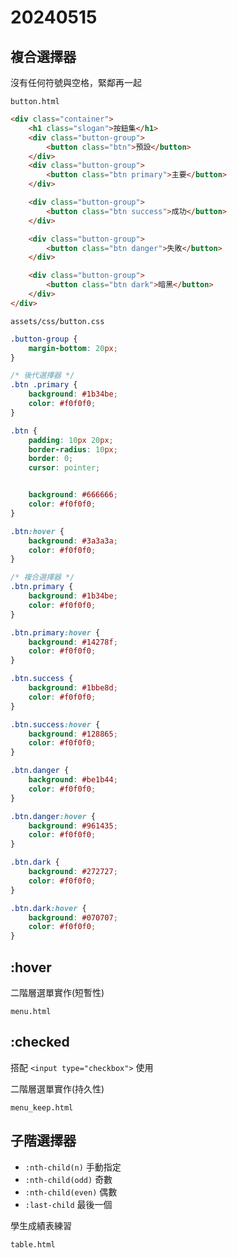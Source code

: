 # 20240515

## 複合選擇器

沒有任何符號與空格，緊鄰再一起

`button.html`

```html
<div class="container">
    <h1 class="slogan">按鈕集</h1>
    <div class="button-group">
        <button class="btn">預設</button>
    </div>
    <div class="button-group">
        <button class="btn primary">主要</button>
    </div>

    <div class="button-group">
        <button class="btn success">成功</button>
    </div>

    <div class="button-group">
        <button class="btn danger">失敗</button>
    </div>

    <div class="button-group">
        <button class="btn dark">暗黑</button>
    </div>
</div>
```

`assets/css/button.css`

```css
.button-group {
    margin-bottom: 20px;
}

/* 後代選擇器 */
.btn .primary {
    background: #1b34be;
    color: #f0f0f0;
}

.btn {
    padding: 10px 20px;
    border-radius: 10px;
    border: 0;
    cursor: pointer;


    background: #666666;
    color: #f0f0f0;
}

.btn:hover {
    background: #3a3a3a;
    color: #f0f0f0;
}

/* 複合選擇器 */
.btn.primary {
    background: #1b34be;
    color: #f0f0f0;
}

.btn.primary:hover {
    background: #14278f;
    color: #f0f0f0;
}

.btn.success {
    background: #1bbe8d;
    color: #f0f0f0;
}

.btn.success:hover {
    background: #128865;
    color: #f0f0f0;
}

.btn.danger {
    background: #be1b44;
    color: #f0f0f0;
}

.btn.danger:hover {
    background: #961435;
    color: #f0f0f0;
}

.btn.dark {
    background: #272727;
    color: #f0f0f0;
}

.btn.dark:hover {
    background: #070707;
    color: #f0f0f0;
}
```

## :hover

二階層選單實作(短暫性)

`menu.html`

## :checked

搭配 `<input type="checkbox">` 使用

二階層選單實作(持久性)

`menu_keep.html`

## 子階選擇器

- `:nth-child(n)` 手動指定
- `:nth-child(odd)` 奇數
- `:nth-child(even)` 偶數
- `:last-child` 最後一個

學生成績表練習

`table.html`

